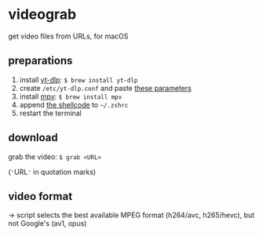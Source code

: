 # videograb
get video files from URLs, for macOS

## preparations
1. install [yt-dlp](https://github.com/yt-dlp/yt-dlp): `$ brew install yt-dlp`
2. create `/etc/yt-dlp.conf` and paste [these parameters](https://github.com/haalven/videograb/blob/main/yt-dlp.conf)
3. install [mpv](https://mpv.io/): `$ brew install mpv`
4. append [the shellcode](https://github.com/haalven/videograb/blob/main/shellcode.sh) to `~/.zshrc`
5. restart the terminal

## download
grab the video: `$ grab <URL>`

(`'`URL`'` in quotation marks)

## video format
-> script selects the best available MPEG format (h264/avc, h265/hevc), but not Google's (av1, opus)
